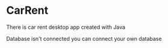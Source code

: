 # CarRent
There is car rent desktop app created with Java

Database isn't connected you can connect your own database
